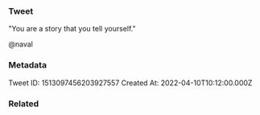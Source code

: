 ### Tweet
"You are a story that you tell yourself."

@naval

### Metadata
Tweet ID: 1513097456203927557
Created At: 2022-04-10T10:12:00.000Z

### Related

